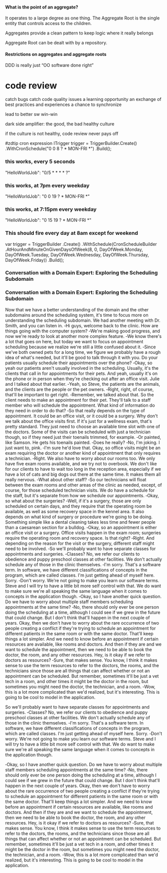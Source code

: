 #### What is the point of an aggregate?

It operates to a large degree as one thing. 
The Aggregate Root is the single entity that controls access to the children.

Aggregates provide a clean pattern to keep logic where it really belongs

Aggregate Root can be dealt with by a repository.

#### Restrictions on aggregates and aggregate roots


DDD is really just “OO software done right”


# code review
catch bugs
catch code quality issues
a learning opportunity
an exchange of best practices and experiences
a chance to synchronize

lead to better sw
win-win

dark side
amplifier: the good, the bad
  healthy culture

if the culture is not healthy, code review never pays off

#zdtip cron expression
ITrigger trigger = TriggerBuilder.Create()
       .WithCronSchedule("0 0 8 ? * MON-FRI *")
       .Build();

### this works, every 5 seconds
"HelloWorldJob": "0/5 * * * * ?"
### this works, at 7pm every weekday
"HelloWorldJob": "0 0 19 ? * MON-FRI *"
### this works, at 7:15pm every weekday
"HelloWorldJob": "0 15 19 ? * MON-FRI *"


### This should fire every day at 8am except for weekend
var trigger = TriggerBuilder
                 .Create()
                 .WithSchedule(CronScheduleBuilder
                                  .AtHourAndMinuteOnGivenDaysOfWeek(8,
                                                                    0,
                                                                    DayOfWeek.Monday,
                                                                    DayOfWeek.Tuesday,
                                                                    DayOfWeek.Wednesday,
                                                                    DayOfWeek.Thursday,
                                                                    DayOfWeek.Friday))
                 .Build();

### Conversation with a Domain Expert: Exploring the Scheduling Subdomain
### Conversation with a Domain Expert: Exploring the Scheduling Subdomain

Now that we have a better understanding of the domain and the other subdomains around the scheduling system, it's time to focus more on understanding the scheduling subdomain. We had another meeting with Dr. Smith, and you can listen in. ‑Hi guys, welcome back to the clinic. How are things going with the computer system? ‑We're making good progress, and now we're ready to look at another more complex feature. ‑We know there's a lot that goes on here, but today we want to focus on appointment scheduling because we realize we're still a little confused about it. ‑Since we've both owned pets for a long time, we figure we probably have a rough idea of what's needed, but it'll be good to talk through it with you. Do your patients usually schedule their appointments over the phone? ‑Okay, so yeah our patients aren't usually involved in the scheduling. Usually, it's the clients that call in for appointments for their pets. And yeah, usually it's on the phone or in person when they're checking out after an office visit. Julie and I talked about that earlier. ‑Yeah, so Steve, the patients are the animals, and the clients are the people or the pet owners. ‑Right, right, of course, that'll be important to get right. ‑Remember, we talked about that. So the client needs to make an appointment for their pet. They'll talk to a staff member who will schedule the appointment. What kind of information do they need in order to do that? ‑So that really depends on the type of appointment. It could be an office visit, or it could be a surgery. Why don't we talk about the office visits first. If it's just for a wellness exam, that's pretty standard. They just need to choose an available time slot with one of the doctors. Some of the visits can be scheduled with just a technician though, so if they need just their toenails trimmed, for example. ‑Or painted, like Samson. He gets his toenails painted. ‑Does he really? ‑No, I'm joking. I just want to, pink. ‑I'm sure he'd love that. Okay, so office visits might be an exam requiring the doctor or another kind of appointment that only requires a technician. ‑Right. We also have to worry about our rooms too. We only have five exam rooms available, and we try not to overbook. We don't like for our clients to have to wait too long in the reception area, especially if we have a lot of cats and big dogs out there at the same time. It makes them all really nervous. ‑What about other staff? ‑So our technicians will float between the exam rooms and other areas of the clinic as needed, except, of course, for those scheduled technician visits. We do have a schedule for the staff, but it's separate from how we schedule our appointments. ‑Okay, so what about the surgeries? ‑Well, if it's a surgery, those are only scheduled on certain days, and they require that the operating room be available, as well as some recovery space in the kennel area. It also depends on what kind of surgery or procedure we're going to be doing. Something simple like a dental cleaning takes less time and fewer people than a caesarean section for a bulldog. ‑Okay, so an appointment is either an office visit or a surgery. Office visits happen in the exam room; surgeries require the operating room and recovery space. Is that right? ‑Right. And depending on the reason for the visit or the surgery, different staff might need to be involved. ‑So we'll probably want to have separate classes for appointments and surgeries. ‑Classes? No, we refer our clients to obedience and puppy preschool classes at other facilities. We don't actually schedule any of those in the clinic themselves. ‑I'm sorry. That's a software term. In software, we have different classifications of concepts in the program, which are called classes. I'm just getting ahead of myself here. Sorry. ‑Don't worry. We're not going to make you learn our software terms. Steve and I will try to have a little bit more self control with that. We do want to make sure we're all speaking the same language when it comes to concepts in the application though. ‑Okay, so I have another quick question. Do we have to worry about multiple staff members scheduling appointments at the same time? ‑No, there should only ever be one person doing the scheduling at a time, although I could see if we grew in the future that could change. But I don't think that'll happen in the next couple of years. Okay, then we don't have to worry about the rare occurrence of two people creating a conflict if they're trying to schedule an appointment for different patients in the same room or with the same doctor. That'll keep things a lot simpler. And we need to know before an appointment if certain resources are available, like rooms and doctors. And then if they are and we want to schedule the appointment, then we need to be able to book the doctor, the room, and any other resources. Hey, is it okay if we refer to doctors as resources? ‑Sure, that makes sense. You know, I think it makes sense to use the term resources to refer to the doctors, the rooms, and the technicians since those are all things that can affect whether or not an appointment can be scheduled. But remember, sometimes it'll be just a vet tech in a room, and other times it might be the doctor in the room, but sometimes you might need the doctor, the technician, and a room. ‑Wow, this is a lot more complicated than we'd realized, but it's interesting. This is going to be cool to model in the application.

So we'll probably want to have separate classes for appointments and surgeries. 
‑Classes? No, we refer our clients to obedience and puppy preschool classes at other facilities. We don't actually schedule any of those in the clinic themselves. ‑I'm sorry. That's a software term. In software, we have different classifications of concepts in the program, which are called classes. I'm just getting ahead of myself here. Sorry. 
‑Don't worry. We're not going to make you learn our software terms. Steve and I will try to have a little bit more self control with that. We do want to make sure we're all speaking the same language when it comes to concepts in the application though. 


‑Okay, so I have another quick question. Do we have to worry about multiple staff members scheduling appointments at the same time? ‑No, there should only ever be one person doing the scheduling at a time, although I could see if we grew in the future that could change. But I don't think that'll happen in the next couple of years. Okay, then we don't have to worry about the rare occurrence of two people creating a conflict if they're trying to schedule an appointment for different patients in the same room or with the same doctor. That'll keep things a lot simpler. And we need to know before an appointment if certain resources are available, like rooms and doctors. And then if they are and we want to schedule the appointment, then we need to be able to book the doctor, the room, and any other resources. Hey, is it okay if we refer to doctors as resources? ‑Sure, that makes sense. You know, I think it makes sense to use the term resources to refer to the doctors, the rooms, and the technicians since those are all things that can affect whether or not an appointment can be scheduled. But remember, sometimes it'll be just a vet tech in a room, and other times it might be the doctor in the room, but sometimes you might need the doctor, the technician, and a room. ‑Wow, this is a lot more complicated than we'd realized, but it's interesting. This is going to be cool to model in the application.